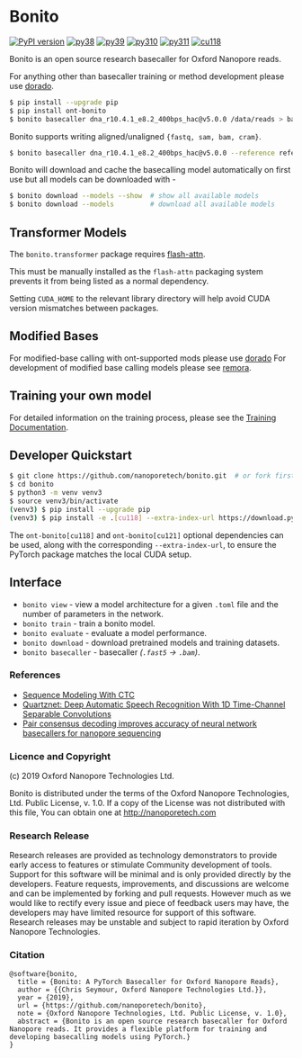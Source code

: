 # Bonito

[![PyPI version](https://badge.fury.io/py/ont-bonito.svg)](https://badge.fury.io/py/ont-bonito)
[![py38](https://img.shields.io/badge/python-3.8-brightgreen.svg)](https://img.shields.io/badge/python-3.8-brightgreen.svg)
[![py39](https://img.shields.io/badge/python-3.9-brightgreen.svg)](https://img.shields.io/badge/python-3.9-brightgreen.svg)
[![py310](https://img.shields.io/badge/python-3.10-brightgreen.svg)](https://img.shields.io/badge/python-3.10-brightgreen.svg)
[![py311](https://img.shields.io/badge/python-3.11-brightgreen.svg)](https://img.shields.io/badge/python-3.11-brightgreen.svg)
[![cu118](https://img.shields.io/badge/cuda-11.8-blue.svg)](https://img.shields.io/badge/cuda-11.8-blue.svg)

Bonito is an open source research basecaller for Oxford Nanopore reads.

For anything other than basecaller training or method development please use [dorado](https://github.com/nanoporetech/dorado).

```bash
$ pip install --upgrade pip
$ pip install ont-bonito
$ bonito basecaller dna_r10.4.1_e8.2_400bps_hac@v5.0.0 /data/reads > basecalls.bam
```

Bonito supports writing aligned/unaligned `{fastq, sam, bam, cram}`.

```bash
$ bonito basecaller dna_r10.4.1_e8.2_400bps_hac@v5.0.0 --reference reference.mmi /data/reads > basecalls.bam
```

Bonito will download and cache the basecalling model automatically on first use but all models can be downloaded with -

``` bash
$ bonito download --models --show  # show all available models
$ bonito download --models         # download all available models
```

## Transformer Models

The `bonito.transformer` package requires
[flash-attn](https://github.com/Dao-AILab/flash-attention?tab=readme-ov-file#installation-and-features).

This must be manually installed as the `flash-attn` packaging system prevents it from being listed as a normal dependency.

Setting `CUDA_HOME` to the relevant library directory will help avoid CUDA version mismatches between packages.

## Modified Bases

For modified-base calling with ont-supported mods please use [dorado](https://github.com/nanoporetech/dorado)
For development of modified base calling models please see [remora](https://github.com/nanoporetech/remora).

## Training your own model

For detailed information on the training process, please see the [Training Documentation](documentation/training.md).

## Developer Quickstart

```bash
$ git clone https://github.com/nanoporetech/bonito.git  # or fork first and clone that
$ cd bonito
$ python3 -m venv venv3
$ source venv3/bin/activate
(venv3) $ pip install --upgrade pip
(venv3) $ pip install -e .[cu118] --extra-index-url https://download.pytorch.org/whl/cu118
```

The `ont-bonito[cu118]` and `ont-bonito[cu121]` optional dependencies can be used, along
with the corresponding `--extra-index-url`, to ensure the PyTorch package matches the
local CUDA setup.

## Interface

 - `bonito view` - view a model architecture for a given `.toml` file and the number of parameters in the network.
 - `bonito train` - train a bonito model.
 - `bonito evaluate` - evaluate a model performance.
 - `bonito download` - download pretrained models and training datasets.
 - `bonito basecaller` - basecaller *(`.fast5` -> `.bam`)*.

### References

 - [Sequence Modeling With CTC](https://distill.pub/2017/ctc/)
 - [Quartznet: Deep Automatic Speech Recognition With 1D Time-Channel Separable Convolutions](https://arxiv.org/pdf/1910.10261.pdf)
 - [Pair consensus decoding improves accuracy of neural network basecallers for nanopore sequencing](https://www.biorxiv.org/content/10.1101/2020.02.25.956771v1.full.pdf)

### Licence and Copyright
(c) 2019 Oxford Nanopore Technologies Ltd.

Bonito is distributed under the terms of the Oxford Nanopore
Technologies, Ltd.  Public License, v. 1.0.  If a copy of the License
was not distributed with this file, You can obtain one at
http://nanoporetech.com

### Research Release

Research releases are provided as technology demonstrators to provide early access to features or stimulate Community development of tools. Support for this software will be minimal and is only provided directly by the developers. Feature requests, improvements, and discussions are welcome and can be implemented by forking and pull requests. However much as we would like to rectify every issue and piece of feedback users may have, the developers may have limited resource for support of this software. Research releases may be unstable and subject to rapid iteration by Oxford Nanopore Technologies.

### Citation

```
@software{bonito,
  title = {Bonito: A PyTorch Basecaller for Oxford Nanopore Reads},
  author = {{Chris Seymour, Oxford Nanopore Technologies Ltd.}},
  year = {2019},
  url = {https://github.com/nanoporetech/bonito},
  note = {Oxford Nanopore Technologies, Ltd. Public License, v. 1.0},
  abstract = {Bonito is an open source research basecaller for Oxford Nanopore reads. It provides a flexible platform for training and developing basecalling models using PyTorch.}
}
```